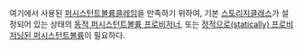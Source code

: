 여기에서 사용된 [퍼시스턴트볼륨클레임](/ko/docs/concepts/storage/persistent-volumes/#퍼시스턴트볼륨클레임)을 만족하기 위하여, 
기본 [스토리지클래스](/ko/docs/concepts/storage/storage-classes/)가 설정되어 있는 상태의 
[동적 퍼시스턴트볼륨 프로비저너](/ko/docs/concepts/storage/dynamic-provisioning/), 또는 
[정적으로(statically) 프로비저닝된 퍼시스턴트볼륨](/ko/docs/concepts/storage/persistent-volumes/#정적-프로비저닝)이 
필요하다.
